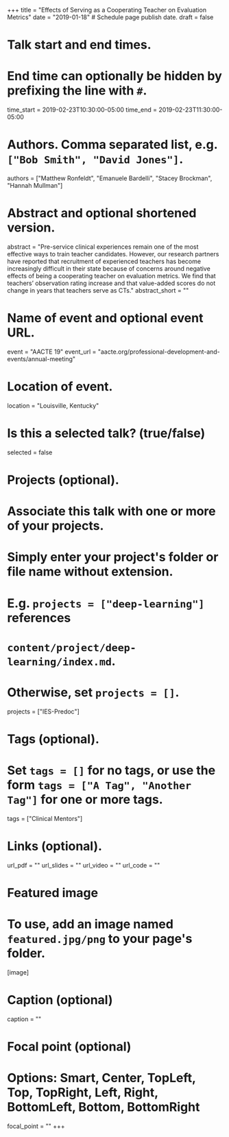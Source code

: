 +++
title = "Effects of Serving as a Cooperating Teacher on Evaluation Metrics"
date = "2019-01-18"  # Schedule page publish date.
draft = false

# Talk start and end times.
#   End time can optionally be hidden by prefixing the line with `#`.
time_start = 2019-02-23T10:30:00-05:00
time_end = 2019-02-23T11:30:00-05:00

# Authors. Comma separated list, e.g. `["Bob Smith", "David Jones"]`.
authors = ["Matthew Ronfeldt", "Emanuele Bardelli", "Stacey Brockman", "Hannah Mullman"]

# Abstract and optional shortened version.
abstract = "Pre-service clinical experiences remain one of the most effective ways to train teacher candidates. However, our research partners have reported that recruitment of experienced teachers has become increasingly difficult in their state because of concerns around negative effects of being a cooperating teacher on evaluation metrics. We find that teachers’ observation rating increase and that value-added scores do not change in years that teachers serve as CTs."
abstract_short = ""

# Name of event and optional event URL.
event = "AACTE 19"
event_url = "aacte.org/professional-development-and-events/annual-meeting"

# Location of event.
location = "Louisville, Kentucky"

# Is this a selected talk? (true/false)
selected = false

# Projects (optional).
#   Associate this talk with one or more of your projects.
#   Simply enter your project's folder or file name without extension.
#   E.g. `projects = ["deep-learning"]` references
#   `content/project/deep-learning/index.md`.
#   Otherwise, set `projects = []`.
projects = ["IES-Predoc"]

# Tags (optional).
#   Set `tags = []` for no tags, or use the form `tags = ["A Tag", "Another Tag"]` for one or more tags.
tags = ["Clinical Mentors"]

# Links (optional).
url_pdf = ""
url_slides = ""
url_video = ""
url_code = ""

# Featured image
# To use, add an image named `featured.jpg/png` to your page's folder.
[image]
  # Caption (optional)
  caption = ""

  # Focal point (optional)
  # Options: Smart, Center, TopLeft, Top, TopRight, Left, Right, BottomLeft, Bottom, BottomRight
  focal_point = ""
+++

